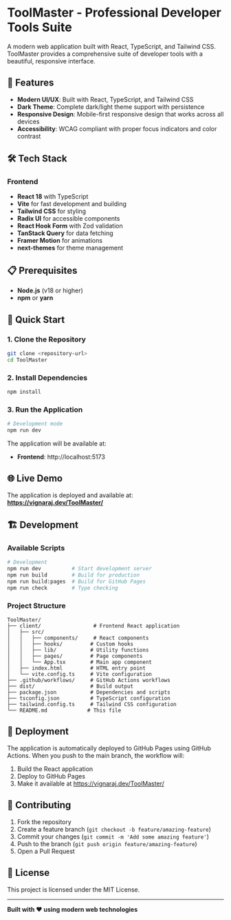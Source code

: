 # ToolMaster - Professional Developer Tools Suite

A modern web application built with React, TypeScript, and Tailwind CSS. ToolMaster provides a comprehensive suite of developer tools with a beautiful, responsive interface.

## 🚀 Features

- **Modern UI/UX**: Built with React, TypeScript, and Tailwind CSS
- **Dark Theme**: Complete dark/light theme support with persistence
- **Responsive Design**: Mobile-first responsive design that works across all devices
- **Accessibility**: WCAG compliant with proper focus indicators and color contrast

## 🛠️ Tech Stack

### Frontend
- **React 18** with TypeScript
- **Vite** for fast development and building
- **Tailwind CSS** for styling
- **Radix UI** for accessible components
- **React Hook Form** with Zod validation
- **TanStack Query** for data fetching
- **Framer Motion** for animations
- **next-themes** for theme management

## 📋 Prerequisites

- **Node.js** (v18 or higher)
- **npm** or **yarn**

## 🚀 Quick Start

### 1. Clone the Repository

```bash
git clone <repository-url>
cd ToolMaster
```

### 2. Install Dependencies

```bash
npm install
```

### 3. Run the Application

```bash
# Development mode
npm run dev
```

The application will be available at:
- **Frontend**: http://localhost:5173

## 🌐 Live Demo

The application is deployed and available at: **https://vignaraj.dev/ToolMaster/**

## 🏗️ Development

### Available Scripts

```bash
# Development
npm run dev          # Start development server
npm run build        # Build for production
npm run build:pages  # Build for GitHub Pages
npm run check        # Type checking
```

### Project Structure

```
ToolMaster/
├── client/                 # Frontend React application
│   ├── src/
│   │   ├── components/     # React components
│   │   ├── hooks/         # Custom hooks
│   │   ├── lib/           # Utility functions
│   │   ├── pages/         # Page components
│   │   └── App.tsx        # Main app component
│   ├── index.html         # HTML entry point
│   └── vite.config.ts     # Vite configuration
├── .github/workflows/     # GitHub Actions workflows
├── dist/                  # Build output
├── package.json           # Dependencies and scripts
├── tsconfig.json          # TypeScript configuration
├── tailwind.config.ts     # Tailwind CSS configuration
└── README.md             # This file
```

## 🚀 Deployment

The application is automatically deployed to GitHub Pages using GitHub Actions. When you push to the main branch, the workflow will:

1. Build the React application
2. Deploy to GitHub Pages
3. Make it available at https://vignaraj.dev/ToolMaster/

## 🤝 Contributing

1. Fork the repository
2. Create a feature branch (`git checkout -b feature/amazing-feature`)
3. Commit your changes (`git commit -m 'Add some amazing feature'`)
4. Push to the branch (`git push origin feature/amazing-feature`)
5. Open a Pull Request

## 📄 License

This project is licensed under the MIT License.

---

**Built with ❤️ using modern web technologies**